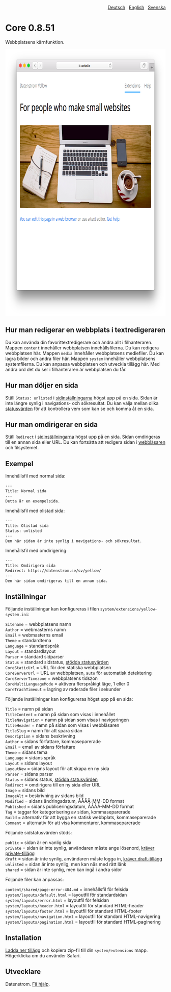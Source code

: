 <p align="right"><a href="README-de.md">Deutsch</a> &nbsp; <a href="README.md">English</a> &nbsp; <a href="README-sv.md">Svenska</a></p>

# Core 0.8.51

Webbplatsens kärnfunktion.

<p align="center"><img src="core-screenshot.png?raw=true" width="795" height="836" alt="Skärmdump"></p>

## Hur man redigerar en webbplats i textredigeraren

Du kan använda din favorittextredigerare och ändra allt i filhanteraren. Mappen `content` innehåller webbplatsen innehållsfilerna. Du kan redigera webbplatsen här. Mappen `media` innehåller webbplatsens mediefiler. Du kan lagra bilder och andra filer här. Mappen `system` innehåller webbplatsens systemfilerna. Du kan anpassa webbplatsen och utveckla tillägg här. Med andra ord det du ser i filhanteraren är webbplatsen du får.

## Hur man döljer en sida

Ställ `Status: unlisted` i [sidinställningarna](#inställningar-page) högst upp på en sida. Sidan är inte längre synlig i navigations- och sökresultat. Du kan välja mellan olika [statusvärden](#inställningar-status) för att kontrollera vem som kan se och komma åt en sida. 

## Hur man omdirigerar en sida

Ställ `Redirect` i [sidinställningarna](#inställningar-page) högst upp på en sida. Sidan omdirigeras till en annan sida eller URL. Du kan fortsätta att redigera sidan i [webbläsaren](https://github.com/datenstrom/yellow-extensions/tree/master/source/edit/README-sv.md) och filsystemet. 

## Exempel

Innehållsfil med normal sida:

    ---
    Title: Normal sida
    ---
    Detta är en exempelsida.

Innehållsfil med olistad sida:

    ---
    Title: Olistad sida
    Status: unlisted
    ---
    Den här sidan är inte synlig i navigations- och sökresultat.

Innehållsfil med omdirigering:

    ---
    Title: Omdirigera sida
    Redirect: https://datenstrom.se/sv/yellow/
    ---
    Den här sidan omdirigeras till en annan sida.

## Inställningar

<a id="inställningar-system"></a>Följande inställningar kan konfigureras i filen `system/extensions/yellow-system.ini`:

`Sitename` = webbplatsens namn  
`Author` = webmasterns namn  
`Email` = webmasterns email  
`Theme` = standardtema  
`Language` = standardspråk  
`Layout` = standardlayout  
`Parser` = standard sidparser  
`Status` = standard sidstatus, [stödda statusvärden](#inställningar-status)  
`CoreStaticUrl` = URL för den statiska webbplatsen  
`CoreServerUrl` = URL av webbplatsen, `auto` för automatisk detektering  
`CoreServerTimezone` = webbplatsens tidszon  
`CoreMultiLanguageMode` = aktivera flerspråkigt läge, 1 eller 0  
`CoreTrashTimeout` = lagring av raderade filer i sekunder  

<a id="inställningar-page"></a>Följande inställningar kan konfigureras högst upp på en sida:

`Title` = namn på sidan  
`TitleContent` = namn på sidan som visas i innehållet  
`TitleNavigation` = namn på sidan som visas i navigeringen  
`TitleHeader` = namn på sidan som visas i webbläsaren  
`TitleSlug` = namn för att spara sidan  
`Description` = sidans beskrivning  
`Author` = sidans författare, kommaseparerade  
`Email` = email av sidans författare  
`Theme` = sidans tema  
`Language` = sidans språk  
`Layout` = sidans layout  
`LayoutNew` = sidans layout för att skapa en ny sida  
`Parser` = sidans parser  
`Status` = sidans status, [stödda statusvärden](#inställningar-status)  
`Redirect` = omdirigera till en ny sida eller URL  
`Image` = sidans bild  
`ImageAlt` = beskrivning av sidans bild  
`Modified` = sidans ändringsdatum, ÅÅÅÅ-MM-DD format  
`Published` = sidans publiceringsdatum, ÅÅÅÅ-MM-DD format  
`Tag` = taggar för kategorisering av sidan, kommaseparerade  
`Build` = alternativ för att bygga en statisk webbplats, kommaseparerade  
`Comment` = alternativ för att visa kommentarer, kommaseparerade  

<a id="inställningar-status"></a>Följande sidstatusvärden stöds:

`public` = sidan är en vanlig sida  
`private` = sidan är inte synlig, användaren måste ange lösenord, [kräver private-tillägg](https://github.com/schulle4u/yellow-extensions-schulle4u/tree/master/private)  
`draft` = sidan är inte synlig, användaren måste logga in, [kräver draft-tillägg](https://github.com/datenstrom/yellow-extensions/tree/master/source/draft)  
`unlisted` = sidan är inte synlig, men kan nås med rätt länk  
`shared` = sidan är inte synlig, men kan ingå i andra sidor  

<a id="inställningar-files"></a>Följande filer kan anpassas:

`content/shared/page-error-404.md` = innehållsfil för felsida  
`system/layouts/default.html` = layoutfil för standardsidan  
`system/layouts/error.html` = layoutfil för felsidan  
`system/layouts/header.html` = layoutfil för standard HTML-header  
`system/layouts/footer.html` = layoutfil för standard HTML-footer  
`system/layouts/navigation.html` = layoutfil för standard HTML-navigering  
`system/layouts/pagination.html` = layoutfil för standard HTML-paginering  

## Installation

[Ladda ner tillägg](https://github.com/datenstrom/yellow-extensions/raw/master/zip/core.zip) och kopiera zip-fil till din `system/extensions` mapp. Högerklicka om du använder Safari.

## Utvecklare

Datenstrom. [Få hjälp](https://datenstrom.se/sv/yellow/help/).
